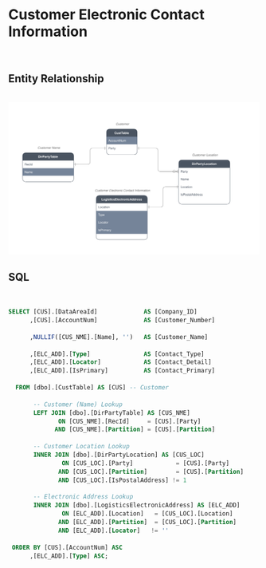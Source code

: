 # Customer Electronic Contact Information

<br />

## Entity Relationship

<br />

<img src="https://raw.githubusercontent.com/janusvrensburg/ms-d365-fo/main/svg/customer-electronic-contact-info.drawio.svg">

<br />

## SQL

<br />

```sql
SELECT [CUS].[DataAreaId]             AS [Company_ID]
      ,[CUS].[AccountNum]             AS [Customer_Number]

      ,NULLIF([CUS_NME].[Name], '')   AS [Customer_Name]

      ,[ELC_ADD].[Type]               AS [Contact_Type]
      ,[ELC_ADD].[Locator]            AS [Contact_Detail]
      ,[ELC_ADD].[IsPrimary]          AS [Contact_Primary]

  FROM [dbo].[CustTable] AS [CUS] -- Customer

       -- Customer (Name) Lookup
       LEFT JOIN [dbo].[DirPartyTable] AS [CUS_NME]
              ON [CUS_NME].[RecId]     = [CUS].[Party]
             AND [CUS_NME].[Partition] = [CUS].[Partition]

       -- Customer Location Lookup
       INNER JOIN [dbo].[DirPartyLocation] AS [CUS_LOC]
               ON [CUS_LOC].[Party]            = [CUS].[Party]
              AND [CUS_LOC].[Partition]        = [CUS].[Partition]
              AND [CUS_LOC].[IsPostalAddress] != 1

       -- Electronic Address Lookup
       INNER JOIN [dbo].[LogisticsElectronicAddress] AS [ELC_ADD] 
               ON [ELC_ADD].[Location]   = [CUS_LOC].[Location]
              AND [ELC_ADD].[Partition]  = [CUS_LOC].[Partition]
              AND [ELC_ADD].[Locator]   != ''

 ORDER BY [CUS].[AccountNum] ASC
      ,[ELC_ADD].[Type] ASC;
```
